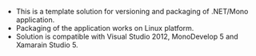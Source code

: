 * This is a template solution for versioning and packaging of .NET/Mono application. 
* Packaging of the application works on Linux platform.
* Solution is compatible with Visual Studio 2012, MonoDevelop 5 and Xamarain Studio 5.

